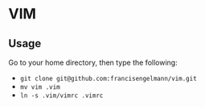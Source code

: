 # VIM

## Usage
Go to your home directory, then type the following: 
* ```git clone git@github.com:francisengelmann/vim.git```
* ```mv vim .vim```
* ```ln -s .vim/vimrc .vimrc```
